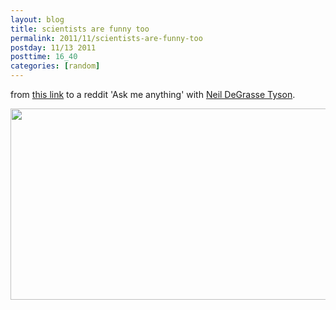 ```yaml
---
layout: blog
title: scientists are funny too
permalink: 2011/11/scientists-are-funny-too
postday: 11/13 2011
posttime: 16_40
categories: [random]
---
```


from <a href="http://axel.me/5r" target="_blank">this link</a> to a reddit 'Ask me anything' with <a href="http://www.haydenplanetarium.org/tyson/" target="_blank">Neil DeGrasse Tyson</a>.


<a href="http://blog.kristeraxel.com/wp-content/uploads/2011/11/Screen-shot-2011-11-13-at-3.37.55-PM.png"><img src="http://blog.kristeraxel.com/wp-content/uploads/2011/11/Screen-shot-2011-11-13-at-3.37.55-PM.png" alt="" title="Screen shot 2011-11-13 at 3.37.55 PM" width="522" height="306" class="aligncenter size-full wp-image-1503" /></a>
